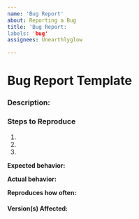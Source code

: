 ```yaml
---
name: 'Bug Report'
about: Reporting a Bug 
title: 'Bug Report: 
labels: 'bug'
assignees: Unearthlyglow

---
```


# Bug Report Template


### Description:


### Steps to Reproduce

1. 
2. 
3. 

**Expected behavior:**

**Actual behavior:**

**Reproduces how often:**

#### Version(s) Affected:

